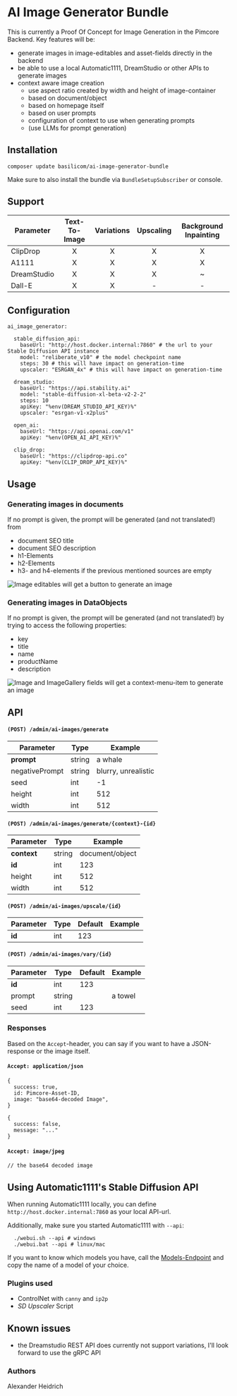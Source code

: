 # AI Image Generator Bundle

This is currently a Proof Of Concept for Image Generation in the Pimcore Backend.
Key features will be:

* generate images in image-editables and asset-fields directly in the backend
* be able to use a local Automatic1111, DreamStudio or other APIs to generate images
* context aware image creation
    * use aspect ratio created by width and height of image-container
    * based on document/object
    * based on homepage itself
    * based on user prompts
    * configuration of context to use when generating prompts
    * (use LLMs for prompt generation)

## Installation

```
composer update basilicom/ai-image-generator-bundle
```

Make sure to also install the bundle via `BundleSetupSubscriber` or console.

## Support

| Parameter   | Text-To-Image | Variations | Upscaling | Background Inpainting |
|-------------|:-------------:|:----------:|:---------:|:---------------------:|
| ClipDrop    |       X       |     X      |     X     |           X           | 
| A1111       |       X       |     X      |     X     |           X           | 
| DreamStudio |       X       |     X      |     X     |           ~           | 
| Dall-E      |       X       |     X      |     -     |           -           | 

## Configuration

```
ai_image_generator:

  stable_diffusion_api:
    baseUrl: "http://host.docker.internal:7860" # the url to your Stable Diffusion API instance
    model: "reliberate_v10" # the model checkpoint name
    steps: 30 # this will have impact on generation-time
    upscaler: "ESRGAN_4x" # this will have impact on generation-time

  dream_studio:
    baseUrl: "https://api.stability.ai"
    model: "stable-diffusion-xl-beta-v2-2-2"
    steps: 10 
    apiKey: "%env(DREAM_STUDIO_API_KEY)%"
    upscaler: "esrgan-v1-x2plus"
    
  open_ai:
    baseUrl: "https://api.openai.com/v1"
    apiKey: "%env(OPEN_AI_API_KEY)%"
    
  clip_drop:
    baseUrl: "https://clipdrop-api.co"
    apiKey: "%env(CLIP_DROP_API_KEY)%"

```

## Usage

### Generating images in documents
If no prompt is given, the prompt will be generated (and not translated!) from 
* document SEO title
* document SEO description
* h1-Elements
* h2-Elements
* h3- and h4-elements if the previous mentioned sources are empty

![Image editables will get a button to generate an image](./docs/img/ai-image-in-documents.png)

### Generating images in DataObjects
If no prompt is given, the prompt will be generated (and not translated!) by trying to access the following properties:
* key
* title
* name
* productName
* description

![Image and ImageGallery fields will get a context-menu-item to generate an image](./docs/img/ai-image-in-objects.png)

## API

#### `(POST) /admin/ai-images/generate`

| Parameter      | Type   | Example             |
|----------------|--------|---------------------|
| **prompt**     | string | a whale             |
| negativePrompt | string | blurry, unrealistic |
| seed           | int    | -1                  |
| height         | int    | 512                 |
| width          | int    | 512                 |

#### `(POST) /admin/ai-images/generate/{context}-{id}`

| Parameter   | Type   | Example         |
|-------------|--------|-----------------|
| **context** | string | document/object |
| **id**      | int    | 123             |
| height      | int    | 512             |
| width       | int    | 512             |

#### `(POST) /admin/ai-images/upscale/{id}`

| Parameter | Type | Default | Example |
|-----------|------|---------|---------|
| **id**    | int  | 123     |         |

#### `(POST) /admin/ai-images/vary/{id}`

| Parameter | Type   | Default | Example |
|-----------|--------|---------|---------|
| **id**    | int    | 123     |         |
| prompt    | string |         | a towel |
| seed      | int    | 123     |         |

### Responses

Based on the `Accept`-header, you can say if you want to have a JSON-response or the image itself.

#### `Accept: application/json`

```
{
  success: true,
  id: Pimcore-Asset-ID,
  image: "base64-decoded Image",   
}
```

```
{
  success: false,
  message: "..."
}
```

#### `Accept: image/jpeg`

```
// the base64 decoded image
```


## Using Automatic1111's Stable Diffusion API

When running Automatic1111 locally, you can define `http://host.docker.internal:7860` as your local API-url.

Additionally, make sure you started Automatic1111 with `--api`:

```
  ./webui.sh --api # windows
  ./webui.bat --api # linux/mac
```

If you want to know which models you have, call the [Models-Endpoint](http://localhost:7860/sdapi/v1/sd-models ) and
copy the name of a model of your choice.

### Plugins used

* ControlNet with `canny` and `ip2p`
* _SD Upscaler_ Script

## Known issues

* the Dreamstudio REST API does currently not support variations, I'll look forward to use the gRPC API

### Authors

Alexander Heidrich
